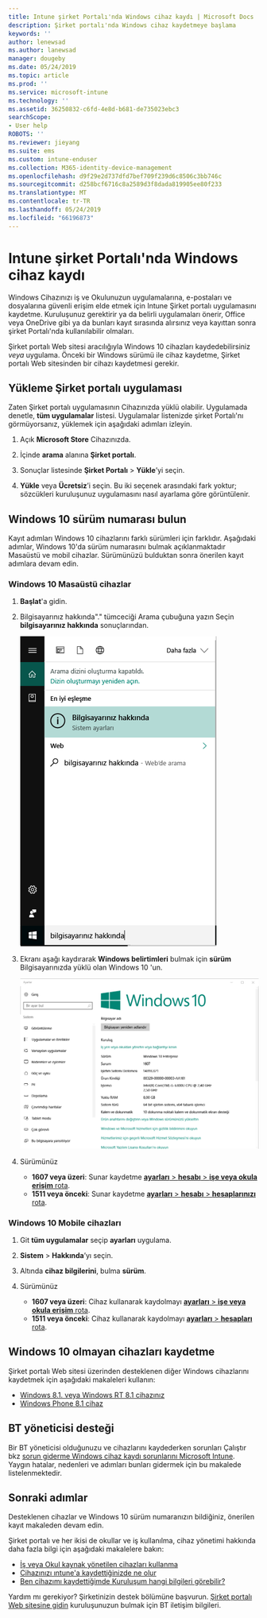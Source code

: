 ```yaml
---
title: Intune şirket Portalı'nda Windows cihaz kaydı | Microsoft Docs
description: Şirket portalı'nda Windows cihaz kaydetmeye başlama
keywords: ''
author: lenewsad
ms.author: lanewsad
manager: dougeby
ms.date: 05/24/2019
ms.topic: article
ms.prod: ''
ms.service: microsoft-intune
ms.technology: ''
ms.assetid: 36250832-c6fd-4e8d-b681-de735023ebc3
searchScope:
- User help
ROBOTS: ''
ms.reviewer: jieyang
ms.suite: ems
ms.custom: intune-enduser
ms.collection: M365-identity-device-management
ms.openlocfilehash: d9f29e2d737dfd7bef709f239d6c8506c3bb746c
ms.sourcegitcommit: d258bcf6716c8a2589d3f8dada819905ee80f233
ms.translationtype: MT
ms.contentlocale: tr-TR
ms.lasthandoff: 05/24/2019
ms.locfileid: "66196873"
---
```

# <a name="windows-device-enrollment-in-intune-company-portal"></a>Intune şirket Portalı'nda Windows cihaz kaydı  

Windows Cihazınızı iş ve Okulunuzun uygulamalarına, e-postaları ve dosyalarına güvenli erişim elde etmek için Intune Şirket portalı uygulamasını kaydetme. Kuruluşunuz gerektirir ya da belirli uygulamaları önerir, Office veya OneDrive gibi ya da bunları kayıt sırasında alırsınız veya kayıttan sonra şirket Portalı'nda kullanılabilir olmaları.  

Şirket portalı Web sitesi aracılığıyla Windows 10 cihazları kaydedebilirsiniz *veya* uygulama. Önceki bir Windows sürümü ile cihaz kaydetme, Şirket portalı Web sitesinden bir cihazı kaydetmesi gerekir.  

## <a name="install-company-portal-app"></a>Yükleme Şirket portalı uygulaması  
Zaten Şirket portalı uygulamasının Cihazınızda yüklü olabilir. Uygulamada denetle, __tüm uygulamalar__ listesi.  Uygulamalar listenizde şirket Portalı'nı görmüyorsanız, yüklemek için aşağıdaki adımları izleyin.  

1. Açık **Microsoft Store** Cihazınızda.

2. İçinde **arama** alanına **Şirket portalı**.

3. Sonuçlar listesinde **Şirket Portalı** > **Yükle**’yi seçin.

4. **Yükle** veya **Ücretsiz**’i seçin. Bu iki seçenek arasındaki fark yoktur; sözcükleri kuruluşunuz uygulamasını nasıl ayarlama göre görüntülenir.  

## <a name="find-windows-10-version-number"></a>Windows 10 sürüm numarası bulun  
Kayıt adımları Windows 10 cihazlarını farklı sürümleri için farklıdır. Aşağıdaki adımlar, Windows 10'da sürüm numarasını bulmak açıklanmaktadır Masaüstü ve mobil cihazlar. Sürümünüzü bulduktan sonra önerilen kayıt adımlara devam edin.  

### <a name="windows-10-desktop-devices"></a>Windows 10 Masaüstü cihazlar  

1. **Başlat**'a gidin.

2. Bilgisayarınız hakkında"." tümceciği Arama çubuğuna yazın Seçin __bilgisayarınız hakkında__ sonuçlarından.  


   ![bilgisayarınız hakkında araması için arama ayarları](media/searching_for_about_your_pc.png)  

3. Ekranı aşağı kaydırarak **Windows belirtimleri** bulmak için **sürüm** Bilgisayarınızda yüklü olan Windows 10 'un.  


   ![Windows 10 Masaüstü Bilgisayarınız Hakkında](media/settings_about_pc.png)  

4. Sürümünüz  

    *  __1607 veya üzeri__: Sunar kaydetme [ **ayarları** > **hesabı** > **işe veya okula erişim** rota](enroll-windows-10-device.md#enroll-windows-10-version-1607-and-later-device).   
    * __1511 veya önceki__: Sunar kaydetme [ **ayarları** > **hesabı** > **hesaplarınızı** rota](enroll-windows-10-device.md#enroll-windows-10-version-1511-and-earlier-device).  

### <a name="windows-10-mobile-devices"></a>Windows 10 Mobile cihazları       

1.  Git __tüm uygulamalar__ seçip __ayarları__ uygulama.  
2.  __Sistem__ > __Hakkında__’yı seçin.      
3.  Altında __cihaz bilgilerini__, bulma __sürüm__.  
4. Sürümünüz  

    *  __1607 veya üzeri__: Cihaz kullanarak kaydolmayı [ **ayarları** > **işe veya okula erişim** rota](enroll-windows-10-device.md#enroll-windows-10-version-1607-and-later-device).   
    * __1511 veya önceki__: Cihaz kullanarak kaydolmayı [ **ayarları** > **hesapları** rota](enroll-windows-10-device.md#enroll-windows-10-version-1511-and-earlier-device).  

## <a name="enroll-non-windows-10-devices"></a>Windows 10 olmayan cihazları kaydetme  
Şirket portalı Web sitesi üzerinden desteklenen diğer Windows cihazlarını kaydetmek için aşağıdaki makaleleri kullanın:   
* [Windows 8.1. veya Windows RT 8.1 cihazınız](enroll-your-W81-or-rt81-windows.md)  
* [Windows Phone 8.1 cihaz](enroll-your-wp81-windows.md)    

## <a name="it-administrator-support"></a>BT yöneticisi desteği  
Bir BT yöneticisi olduğunuzu ve cihazlarını kaydederken sorunları Çalıştır bkz [sorun giderme Windows cihaz kaydı sorunlarını Microsoft Intune](https://support.microsoft.com/help/4469913). Yaygın hatalar, nedenleri ve adımları bunları gidermek için bu makalede listelenmektedir.  

## <a name="next-steps"></a>Sonraki adımlar  
Desteklenen cihazlar ve Windows 10 sürüm numaranızın bildiğiniz, önerilen kayıt makaleden devam edin.  
 
Şirket portalı ve her ikisi de okullar ve iş kullanılma, cihaz yönetimi hakkında daha fazla bilgi için aşağıdaki makalelere bakın:  
* [İş veya Okul kaynak yönetilen cihazları kullanma](use-managed-devices-to-get-work-done.md)  
* [Cihazınızı ıntune'a kaydettiğinizde ne olur](what-happens-if-you-install-the-company-portal-app-and-enroll-your-device-in-intune-windows.md)  
* [Ben cihazımı kaydettiğimde Kuruluşum hangi bilgileri görebilir?](what-info-can-your-company-see-when-you-enroll-your-device-in-intune.md)  

Yardım mı gerekiyor? Şirketinizin destek bölümüne başvurun. [Şirket portalı Web sitesine gidin](https://go.microsoft.com/fwlink/?linkid=2010980) kuruluşunuzun bulmak için BT iletişim bilgileri.  
